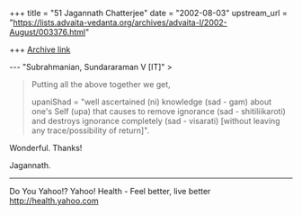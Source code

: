 +++
title = "51 Jagannath Chatterjee"
date = "2002-08-03"
upstream_url = "https://lists.advaita-vedanta.org/archives/advaita-l/2002-August/003376.html"

+++
[Archive link](https://lists.advaita-vedanta.org/archives/advaita-l/2002-August/003376.html)

--- "Subrahmanian, Sundararaman V [IT]" >
> Putting all the above together we get,
>
> upaniShad = "well ascertained (ni) knowledge (sad -
> gam) about one's Self
> (upa) that causes to remove ignorance (sad -
> shitiliikaroti) and destroys
> ignorance completely (sad - visarati) [without
> leaving any trace/possibility
> of return]".

Wonderful. Thanks!

Jagannath.


__________________________________________________
Do You Yahoo!?
Yahoo! Health - Feel better, live better
http://health.yahoo.com

